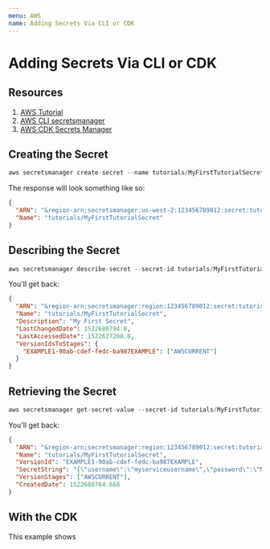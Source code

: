 ```yaml
---
menu: AWS
name: Adding Secrets Via CLI or CDK
---
```


# Adding Secrets Via CLI or CDK

## Resources

1. [AWS Tutorial](https://docs.aws.amazon.com/secretsmanager/latest/userguide/tutorials_basic.html)
2. [AWS CLI secretsmanager](https://docs.aws.amazon.com/cli/latest/reference/secretsmanager/index.html)
3. [AWS CDK Secrets Manager](https://docs.aws.amazon.com/cdk/api/latest/docs/aws-secretsmanager-readme.html)

## Creating the Secret

```s
aws secretsmanager create-secret --name tutorials/MyFirstTutorialSecret --description "The secret I created for the first tutorial"
```

The response will look something like so:

```json
{
  "ARN": "&region-arn;secretsmanager:us-west-2:123456789012:secret:tutorials/MyFirstTutorialSecret-a1b2c3",
  "Name": "tutorials/MyFirstTutorialSecret"
}
```

## Describing the Secret

```s
aws secretsmanager describe-secret --secret-id tutorials/MyFirstTutorialSecret
```

You'll get back:

```json
{
  "ARN": "&region-arn;secretsmanager:region:123456789012:secret:tutorials/MyFirstTutorialSecret-jiObOV",
  "Name": "tutorials/MyFirstTutorialSecret",
  "Description": "My First Secret",
  "LastChangedDate": 1522680794.8,
  "LastAccessedDate": 1522627200.0,
  "VersionIdsToStages": {
    "EXAMPLE1-90ab-cdef-fedc-ba987EXAMPLE": ["AWSCURRENT"]
  }
}
```

## Retrieving the Secret

```s
aws secretsmanager get-secret-value --secret-id tutorials/MyFirstTutorialSecret --version-stage AWSCURRENT
```

You'll get back:

```json
{
  "ARN": "&region-arn;secretsmanager:region:123456789012:secret:tutorials/MyFirstTutorialSecret-jiObOV",
  "Name": "tutorials/MyFirstTutorialSecret",
  "VersionId": "EXAMPLE1-90ab-cdef-fedc-ba987EXAMPLE",
  "SecretString": "{\"username\":\"myserviceusername\",\"password\":\"MyVerySecureP@ssw0rd!\"}",
  "VersionStages": ["AWSCURRENT"],
  "CreatedDate": 1522680764.668
}
```

## With the CDK

This example shows
